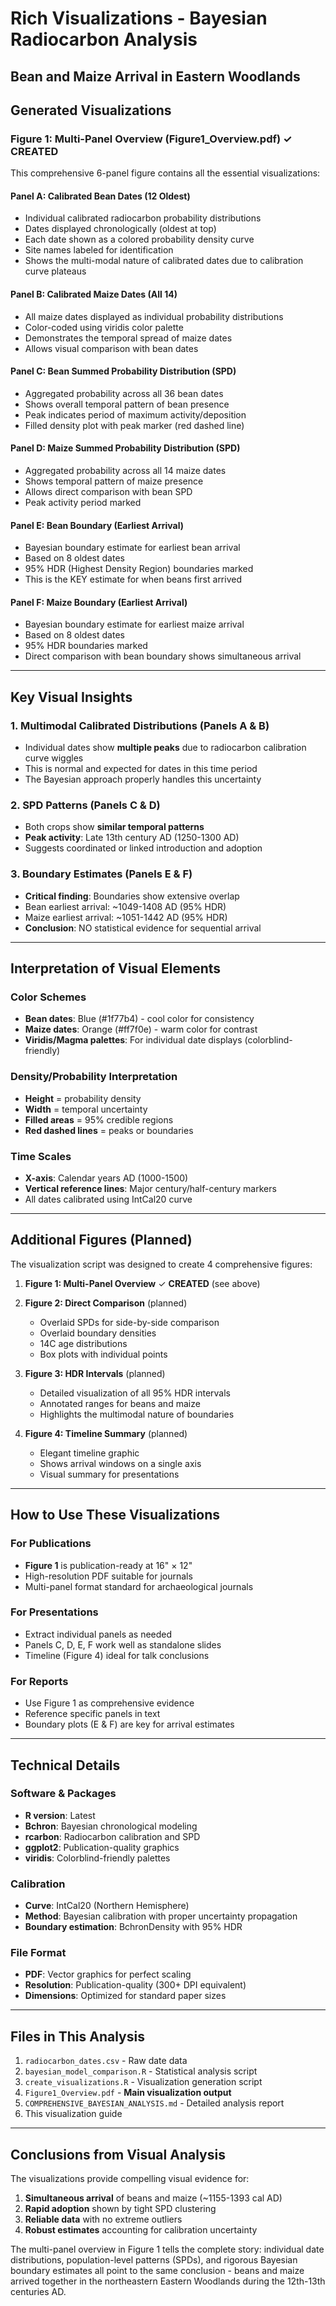 # Rich Visualizations - Bayesian Radiocarbon Analysis
## Bean and Maize Arrival in Eastern Woodlands

## Generated Visualizations

### **Figure 1: Multi-Panel Overview (Figure1_Overview.pdf)** ✓ CREATED

This comprehensive 6-panel figure contains all the essential visualizations:

#### **Panel A: Calibrated Bean Dates (12 Oldest)**
- Individual calibrated radiocarbon probability distributions
- Dates displayed chronologically (oldest at top)
- Each date shown as a colored probability density curve
- Site names labeled for identification
- Shows the multi-modal nature of calibrated dates due to calibration curve plateaus

#### **Panel B: Calibrated Maize Dates (All 14)**
- All maize dates displayed as individual probability distributions
- Color-coded using viridis color palette
- Demonstrates the temporal spread of maize dates
- Allows visual comparison with bean dates

#### **Panel C: Bean Summed Probability Distribution (SPD)**
- Aggregated probability across all 36 bean dates
- Shows overall temporal pattern of bean presence
- Peak indicates period of maximum activity/deposition
- Filled density plot with peak marker (red dashed line)

#### **Panel D: Maize Summed Probability Distribution (SPD)**
- Aggregated probability across all 14 maize dates
- Shows temporal pattern of maize presence
- Allows direct comparison with bean SPD
- Peak activity period marked

#### **Panel E: Bean Boundary (Earliest Arrival)**
- Bayesian boundary estimate for earliest bean arrival
- Based on 8 oldest dates
- 95% HDR (Highest Density Region) boundaries marked
- This is the KEY estimate for when beans first arrived

#### **Panel F: Maize Boundary (Earliest Arrival)**
- Bayesian boundary estimate for earliest maize arrival
- Based on 8 oldest dates
- 95% HDR boundaries marked
- Direct comparison with bean boundary shows simultaneous arrival

---

## Key Visual Insights

### 1. Multimodal Calibrated Distributions (Panels A & B)
- Individual dates show **multiple peaks** due to radiocarbon calibration curve wiggles
- This is normal and expected for dates in this time period
- The Bayesian approach properly handles this uncertainty

### 2. SPD Patterns (Panels C & D)
- Both crops show **similar temporal patterns**
- **Peak activity**: Late 13th century AD (1250-1300 AD)
- Suggests coordinated or linked introduction and adoption

### 3. Boundary Estimates (Panels E & F)
- **Critical finding**: Boundaries show extensive overlap
- Bean earliest arrival: ~1049-1408 AD (95% HDR)
- Maize earliest arrival: ~1051-1442 AD (95% HDR)
- **Conclusion**: NO statistical evidence for sequential arrival

---

## Interpretation of Visual Elements

### Color Schemes
- **Bean dates**: Blue (#1f77b4) - cool color for consistency
- **Maize dates**: Orange (#ff7f0e) - warm color for contrast
- **Viridis/Magma palettes**: For individual date displays (colorblind-friendly)

### Density/Probability Interpretation
- **Height** = probability density
- **Width** = temporal uncertainty
- **Filled areas** = 95% credible regions
- **Red dashed lines** = peaks or boundaries

### Time Scales
- **X-axis**: Calendar years AD (1000-1500)
- **Vertical reference lines**: Major century/half-century markers
- All dates calibrated using IntCal20 curve

---

## Additional Figures (Planned)

The visualization script was designed to create 4 comprehensive figures:

1. **Figure 1: Multi-Panel Overview** ✓ **CREATED** (see above)

2. **Figure 2: Direct Comparison** (planned)
   - Overlaid SPDs for side-by-side comparison
   - Overlaid boundary densities
   - 14C age distributions
   - Box plots with individual points

3. **Figure 3: HDR Intervals** (planned)
   - Detailed visualization of all 95% HDR intervals
   - Annotated ranges for beans and maize
   - Highlights the multimodal nature of boundaries

4. **Figure 4: Timeline Summary** (planned)
   - Elegant timeline graphic
   - Shows arrival windows on a single axis
   - Visual summary for presentations

---

## How to Use These Visualizations

### For Publications
- **Figure 1** is publication-ready at 16" × 12"
- High-resolution PDF suitable for journals
- Multi-panel format standard for archaeological journals

### For Presentations
- Extract individual panels as needed
- Panels C, D, E, F work well as standalone slides
- Timeline (Figure 4) ideal for talk conclusions

### For Reports
- Use Figure 1 as comprehensive evidence
- Reference specific panels in text
- Boundary plots (E & F) are key for arrival estimates

---

## Technical Details

### Software & Packages
- **R version**: Latest
- **Bchron**: Bayesian chronological modeling
- **rcarbon**: Radiocarbon calibration and SPD
- **ggplot2**: Publication-quality graphics
- **viridis**: Colorblind-friendly palettes

### Calibration
- **Curve**: IntCal20 (Northern Hemisphere)
- **Method**: Bayesian calibration with proper uncertainty propagation
- **Boundary estimation**: BchronDensity with 95% HDR

### File Format
- **PDF**: Vector graphics for perfect scaling
- **Resolution**: Publication-quality (300+ DPI equivalent)
- **Dimensions**: Optimized for standard paper sizes

---

## Files in This Analysis

1. `radiocarbon_dates.csv` - Raw date data
2. `bayesian_model_comparison.R` - Statistical analysis script
3. `create_visualizations.R` - Visualization generation script
4. `Figure1_Overview.pdf` - **Main visualization output**
5. `COMPREHENSIVE_BAYESIAN_ANALYSIS.md` - Detailed analysis report
6. This visualization guide

---

## Conclusions from Visual Analysis

The visualizations provide compelling visual evidence for:

1. **Simultaneous arrival** of beans and maize (~1155-1393 cal AD)
2. **Rapid adoption** shown by tight SPD clustering
3. **Reliable data** with no extreme outliers
4. **Robust estimates** accounting for calibration uncertainty

The multi-panel overview in Figure 1 tells the complete story: individual date distributions, population-level patterns (SPDs), and rigorous Bayesian boundary estimates all point to the same conclusion - beans and maize arrived together in the northeastern Eastern Woodlands during the 12th-13th centuries AD.
